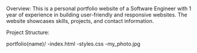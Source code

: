 Overview:
This is a personal portfolio website of a Software Engineer with 1 year of experience in building user-friendly and responsive websites. The website showcases skills, projects, and contact information.

Project Structure:

portfolio(name)/
  -index.html
  -styles.css 
  -my_photo.jpg 

